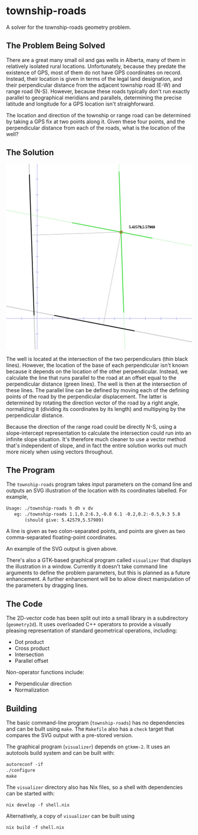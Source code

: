 # township-roads

A solver for the township-roads geometry problem.

## The Problem Being Solved

There are a great many small oil and gas wells in Alberta, many of them in relatively isolated rural locations. Unfortunately, because they predate the existence of GPS, most of them do not have GPS coordinates on record. Instead, their location is given in terms of the legal land designation, and their perpendicular distance from the adjacent township road (E-W) and range road (N-S). However, because these roads typically don't run exactly parallel to geographical meridians and parallels, determining the precise latitude and longitude for a GPS location isn't straighforward.

The location and direction of the township or range road can be determined by taking a GPS fix at two points along it. Given these four points, and the perpendicular distance from each of the roads, what is the location of the well?

## The Solution

![Well location](regression.svg)

The well is located at the intersection of the two perpendiculars (thin black lines). However, the location of the base of each perpendicular isn't known because it depends on the location of the other perpendicular. Instead, we calculate the line that runs parallel to the road at an offset equal to the perpendicular distance (green lines). The well is then at the intersection of these lines. The parallel line can be defined by moving each of the defining points of the road by the perpendicular displacement. The latter is determined by rotating the direction vector of the road by a right angle, normalizing it (dividing its coordinates by its length) and multipying by the perpendicular distance.

Because the direction of the range road could be directly N-S, using a slope-intercept representation to calculate the intersection could run into an infinite slope situation. It's therefore much cleaner to use a vector method that's independent of slope, and in fact the entire solution works out much more nicely when using vectors throughout.

## The Program

The `township-roads` program takes input parameters on the comand line and outputs an SVG illustration of the location with its coordinates labelled. For example,

```
Usage: ./township-roads h dh v dv
   eg: ./township-roads 1.1,0.2:6.3,-0.8 6.1 -0.2,0.2:-0.5,9.3 5.8
       (should give: 5.42579,5.57989)
```

A line is given as two colon-separated points, and points are given as two comma-separated floating-point coordinates.

An example of the SVG output is given above.

There's also a GTK-based graphical program called `visualizer` that displays the illustration in a window. Currently it doesn't take command line arguments to define the problem parameters, but this is planned as a future enhancement. A further enhancement will be to allow direct manipulation of the parameters by dragging lines.

## The Code

The 2D-vector code has been split out into a small library in a subdirectory (`geometry2d`). It uses overloaded C++ operators to provide a visually pleasing representation of standard geometrical operations, including:

* Dot product
* Cross product
* Intersection
* Parallel offset

Non-operator functions include:

* Perpendicular direction
* Normalization

## Building

The basic command-line program (`township-roads`) has no dependencies and can be built using `make`. The `Makefile` also has a `check` target that compares the SVG output with a pre-stored version.

The graphical program (`visualizer`) depends on `gtkmm-2`. It uses an autotools build system and can be built with:

```shell
autoreconf -if
./configure
make
```

The `visualizer` directory also has Nix files, so a shell with dependencies can be started with:

```shell
nix develop -f shell.nix
```

Alternatively, a copy of `visualizer` can be built using

```shell
nix build -f shell.nix
```
